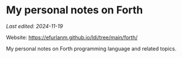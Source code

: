 # My personal notes on Forth

*Last edited: 2024-11-19*

Website: <https://efurlanm.github.io/ldi/tree/main/forth/>

My personal notes on Forth programming language and related topics.
